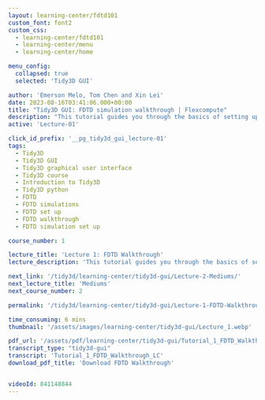 ```yaml
---
layout: learning-center/fdtd101
custom_font: font2
custom_css:
  - learning-center/fdtd101
  - learning-center/menu
  - learning-center/home

menu_config:
  collapsed: true
  selected: 'Tidy3D GUI'

author: 'Emerson Melo, Tom Chen and Xin Lei'
date: 2023-08-16T03:41:06.000+00:00
title: "Tidy3D GUI: FDTD simulation walkthrough | Flexcompute"
description: "This tutorial guides you through the basics of setting up and running FDTD simulations using a simple waveguide example in the graphical user interface (GUI). Specifically, you will learn how to create a silicon waveguide, set up a mode source to excite that waveguide using the fundamental transverse electric optical mode, and how to run the FDTD simulation to obtain the coupling efficiency and field distribution."
active: 'Lecture-01'

click_id_prefix: '__pg_tidy3d_gui_lecture-01'
tags:
  - Tidy3D
  - Tidy3D GUI
  - Tidy3D graphical user interface
  - Tidy3D course
  - Introduction to Tidy3D
  - Tidy3D python
  - FDTD
  - FDTD simulations
  - FDTD set up
  - FDTD walkthrough
  - FDTD simulation set up

course_number: 1

lecture_title: 'Lecture 1: FDTD Walkthrough'
lecture_description: 'This tutorial guides you through the basics of setting up and running FDTD simulations using a simple waveguide example in the graphical user interface (GUI). Specifically, you will learn how to create a silicon waveguide, set up a mode source to excite that waveguide using the fundamental transverse electric optical mode, and how to run the FDTD simulation to obtain the coupling efficiency and field distribution.'

next_link: '/tidy3d/learning-center/tidy3d-gui/Lecture-2-Mediums/'
next_lecture_title: 'Mediums'
next_course_number: 2

permalink: '/tidy3d/learning-center/tidy3d-gui/Lecture-1-FDTD-Walkthrough/'

time_consuming: 6 mins
thumbnail: '/assets/images/learning-center/tidy3d-gui/Lecture_1.webp'

pdf_url: '/assets/pdf/learning-center/tidy3d-gui/Tutorial_1_FDTD_Walkthrough_LC.pdf'
transcript_type: "tidy3d-gui"
transcript: 'Tutorial_1_FDTD_Walkthrough_LC'
download_pdf_title: 'Download FDTD Walkthrough'


videoId: 841148844
---
```

